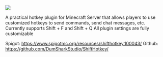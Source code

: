 ![](https://i.imgur.com/Gu0aNUk.png)

A practical hotkey plugin for Minecraft Server that allows players to use customized hotkeys to send commands, send chat messages, etc.
Currently supports Shift + F and Shift + Q
All plugin settings are fully customizable

Spigot: https://www.spigotmc.org/resources/shifthotkey.100043/
Github: https://github.com/DumSharkStudio/ShiftHotkey/